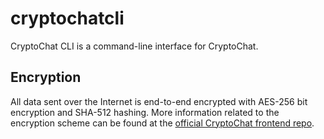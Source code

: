 # cryptochatcli

CryptoChat CLI is a command-line interface for CryptoChat.

## Encryption

All data sent over the Internet is end-to-end encrypted with AES-256 bit encryption and SHA-512 hashing. More information related to the encryption scheme can be found at the [official CryptoChat frontend repo](https://github.com/cryptochat-dev/cryptochat2).